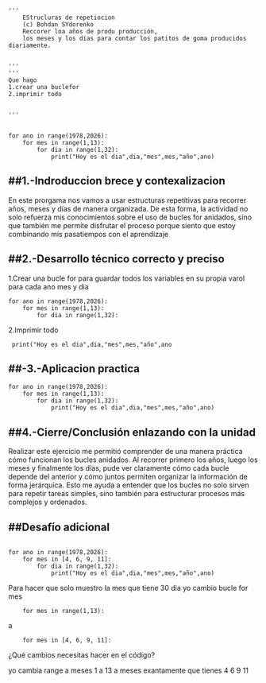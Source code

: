 ```
'''
    EStrucluras de repetiocion
    (c) Bohdan SYdorenko
    Reccorer loa años de produ producción, 
    los meses y los días para contar los patitos de goma producidos diariamente.


'''
'''
Que hago
1.crear una buclefor
2.imprimir todo 


'''


for ano in range(1978,2026):
    for mes in range(1,13):
        for dia in range(1,32):
            print("Hoy es el dia",dia,"mes",mes,"año",ano)
```
##1.-Indroduccion brece y contexalizacion
---
En este prorgama nos vamos a usar estructuras repetitivas para recorrer años, meses y días de manera organizada. De esta forma, la actividad no solo refuerza mis conocimientos sobre el uso de bucles for anidados, 
sino que también me permite disfrutar el proceso porque siento que estoy combinando mis pasatiempos con el aprendizaje



##2.-Desarrollo técnico correcto y preciso
---
1.Crear una bucle for para guardar todos los variables en su propia varol para cada ano mes y dia 
```
for ano in range(1978,2026):
    for mes in range(1,13):
        for dia in range(1,32):
```

2.Imprimir todo  
```
 print("Hoy es el dia",dia,"mes",mes,"año",ano
```       


##-3.-Aplicacion practica
---
```
for ano in range(1978,2026):
    for mes in range(1,13):
        for dia in range(1,32):
            print("Hoy es el dia",dia,"mes",mes,"año",ano)
```

##4.-Cierre/Conclusión enlazando con la unidad
---
Realizar este ejercicio me permitió comprender de una manera práctica cómo funcionan los bucles anidados. Al recorrer primero los años, luego los meses y finalmente los días, pude ver claramente cómo cada bucle depende del anterior y cómo juntos permiten organizar la información de forma jerárquica. Esto me ayuda a entender que los bucles no solo sirven para repetir tareas simples, sino también para estructurar procesos más complejos y ordenados.


##Desafío adicional
---
```

for ano in range(1978,2026):
    for mes in [4, 6, 9, 11]: 
        for dia in range(1,32):
            print("Hoy es el dia",dia,"mes",mes,"año",ano)
```

Para hacer que solo muestro la mes que tiene 30 dia yo cambio bucle for mes 
```
    for mes in range(1,13):
```

a 

```
    for mes in [4, 6, 9, 11]: 

```
¿Qué cambios necesitas hacer en el código? 

yo cambia range a meses 1 a 13 a meses exantamente que tienes  4 6 9 11

